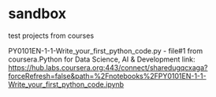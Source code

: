 # sandbox
test projects from courses

PY0101EN-1-1-Write_your_first_python_code.py - file#1 from coursera.Python for Data Science, AI & Development
link: https://hub.labs.coursera.org:443/connect/sharedugqcxaga?forceRefresh=false&path=%2Fnotebooks%2FPY0101EN-1-1-Write_your_first_python_code.ipynb
